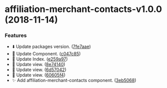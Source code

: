 # affiliation-merchant-contacts-v1.0.0 (2018-11-14)


### Features

* :arrow_down: Update packages version. ([7fe7aae](https://github.com/stone-payments/affiliation-web-components/commit/7fe7aae))
* :construction: Update Component. ([c047c85](https://github.com/stone-payments/affiliation-web-components/commit/c047c85))
* :construction: Update Index. ([e259a97](https://github.com/stone-payments/affiliation-web-components/commit/e259a97))
* :construction: Update view. ([8e74140](https://github.com/stone-payments/affiliation-web-components/commit/8e74140))
* :construction: Update view. ([6d57042](https://github.com/stone-payments/affiliation-web-components/commit/6d57042))
* :construction: Update view. ([60605f4](https://github.com/stone-payments/affiliation-web-components/commit/60605f4))
* :sparkles: Add affiliation-merchant-contacts component. ([3eb5068](https://github.com/stone-payments/affiliation-web-components/commit/3eb5068))
